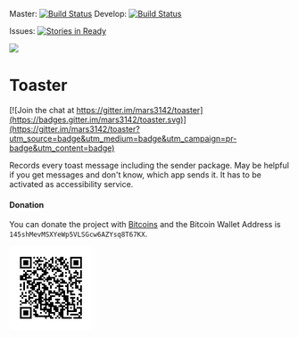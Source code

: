 Master: [![Build Status](https://travis-ci.org/mars3142/toaster.svg?branch=master)](https://travis-ci.org/mars3142/toaster) Develop: [![Build Status](https://travis-ci.org/mars3142/toaster.svg?branch=develop)](https://travis-ci.org/mars3142/toaster) 

Issues: [![Stories in Ready](https://badge.waffle.io/mars3142/toaster.svg?label=ready&title=Ready)](http://waffle.io/mars3142/toaster)

<a target="_blank" href="https://crowdin.com/project/toaster"><img src="https://d322cqt584bo4o.cloudfront.net/toaster/localized.svg"></a>

Toaster
=======

[![Join the chat at https://gitter.im/mars3142/toaster](https://badges.gitter.im/mars3142/toaster.svg)](https://gitter.im/mars3142/toaster?utm_source=badge&utm_medium=badge&utm_campaign=pr-badge&utm_content=badge)

Records every toast message including the sender package. May be helpful if you get messages and don't know, which app sends it.
It has to be activated as accessibility service.


#### Donation

You can donate the project with [Bitcoins](http://en.wikipedia.org/wiki/Bitcoin) and the Bitcoin Wallet Address is `145shMevMSXYeWp5VLSGcw6AZYsq8T67KX`.

![Bitcoin QRCode](qrcode_bitcoin.png)
